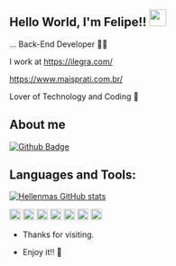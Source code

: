 ## Hello World, I'm Felipe!! <img src=https://github.com/TheDudeThatCode/TheDudeThatCode/blob/master/Assets/Earth.gif width="30">
 
… Back-End Developer 👩‍💻

I work at https://ilegra.com/ <br>

https://www.maisprati.com.br/ <br>
 
Lover of Technology and Coding 💓
 
## About me 
[![Github Badge](https://img.shields.io/badge/-Github-000?style=flat-square&logo=Github&logoColor=white&link=https://github.com/hellenmas)](https://github.com/fhfelipefh)

## Languages and Tools:
[![Hellenmas GitHub stats](https://github-readme-stats.vercel.app/api?username=fhfelipefh)](https://github.com/fhfelipefh/github-readme-stats)


<code><img height="20" src="https://img.shields.io/badge/Java-ED8B00?style=for-the-badge&logo=java&logoColor=white"></code>
<code><img height="20" src="https://img.shields.io/badge/Spring-6DB33F?style=for-the-badge&logo=spring&logoColor=white"></code>
<code><img height="20" src="https://img.shields.io/badge/MySQL-00000F?style=for-the-badge&logo=mysql&logoColor=white"></code>
<code><img height="20" src="https://img.shields.io/badge/Postman-FF6C37?style=for-the-badge&logo=Postman&logoColor=white"></code>
<code><img height="20" src="https://img.shields.io/badge/Git-F05032?style=for-the-badge&logo=git&logoColor=white"></code>
<code><img height="20" src="https://img.shields.io/badge/HTML-239120?style=for-the-badge&logo=html5&logoColor=white"></code>
<code><img height="20" src="https://img.shields.io/badge/C++-ED8B00?style=for-the-badge&logo=html5&logoColor=white"></code>

- Thanks for visiting. 
 
- Enjoy it!! 🤖
